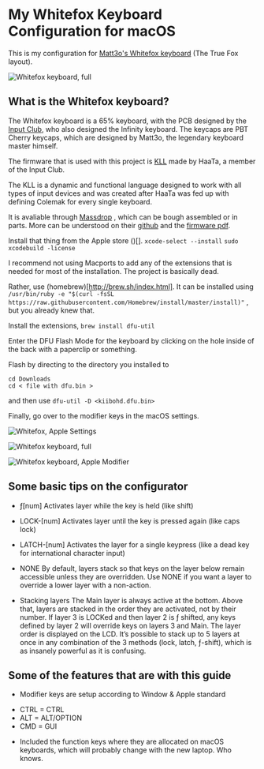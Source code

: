 # My Whitefox Keyboard Configuration for macOS

This is my configuration for [Matt3o's Whitefox keyboard](https://input.club/whitefox) (The True Fox layout).

![Whitefox keyboard, full](https://raw.githubusercontent.com/kkshmz/whitefoxkey/tree/master/docs/keyboard-diagram.png)

## What is the Whitefox keyboard?
The Whitefox keyboard is a 65% keyboard, with the PCB designed by the [Input Club](http://input.club/), who also designed the Infinity keyboard.
The keycaps are PBT Cherry keycaps, which are designed by Matt3o, the legendary keyboard master himself.

The firmware that is used with this project is [KLL](https://input.club/kll) made by HaaTa, a member of the Input Club.

The KLL is a dynamic and functional language designed to work with all types of input devices and was created after HaaTa was fed up with defining Colemak for every single keyboard.


It is avaliable through [Massdrop](https://www.massdrop.com/buy/the-whitefox-keyboard) , which can be bough assembled or in parts.
More can be understood on their [github](https://github.com/kiibohd/controller) and the [firmware pdf](https://www.overleaf.com/read/zzqbdwqjfwwf).

Install that thing from the Apple store ()[].
`xcode-select --install`
`sudo xcodebuild -license`

I recommend not using Macports to add any of the extensions that is needed for most of the installation. The project is basically dead.

Rather, use (homebrew)[http://brew.sh/index.html].
It can be installed using `/usr/bin/ruby -e "$(curl -fsSL https://raw.githubusercontent.com/Homebrew/install/master/install)"` , but you already knew that.

Install the extensions,
`brew install dfu-util`

Enter the DFU Flash Mode for the keyboard by clicking on the hole inside of the back with a paperclip or something.


Flash by directing to the directory you installed to
```
cd Downloads
cd < file with dfu.bin >
```
and then use `dfu-util -D <kiibohd.dfu.bin>`

Finally, go over to the modifier keys in the macOS settings.

![Whitefox, Apple Settings](https://raw.githubusercontent.com/kkshmz/whitefoxkey/blob/master/docs/modifier-settings.png)

![Whitefox keyboard, full](https://raw.githubusercontent.com/kkshmz/whitefoxkey/blob/master/docs/modify-keys.png)

![Whitefox keyboard, Apple Modifier](https://raw.githubusercontent.com/kkshmz/whitefoxkey/blob/master/docs/keyboard-modifier.png)

## Some basic tips on the configurator
* ƒ[num]  Activates layer while the key is held (like shift)

* LOCK-[num]
Activates layer until the key is pressed again (like caps lock)

* LATCH-[num]
Activates the layer for a single keypress (like a dead key for international character input)

* NONE
By default, layers stack so that keys on the layer below remain accessible unless they are overridden. Use NONE if you want a layer to override a lower layer with a non-action.

* Stacking layers
The Main layer is always active at the bottom. Above that, layers are stacked in the order they are activated, not by their number. If layer 3 is LOCKed and then layer 2 is ƒ shifted, any keys defined by layer 2 will override keys on layers 3 and Main. The layer order is displayed on the LCD.
It’s possible to stack up to 5 layers at once in any combination of the 3 methods (lock, latch, ƒ-shift), which is as insanely powerful as it is confusing.

## Some of the features that are with this guide
* Modifier keys are setup according to Window & Apple standard
 - CTRL = CTRL
 - ALT = ALT/OPTION
 - CMD = GUI
* Included the function keys where they are allocated on macOS keyboards, which will probably change with the new laptop. Who knows.


